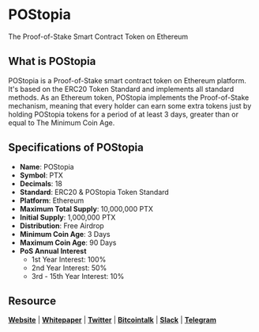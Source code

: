 # POStopia
The Proof-of-Stake Smart Contract Token on Ethereum

## What is POStopia
POStopia is a Proof-of-Stake smart contract token on Ethereum platform. It's based on the ERC20 Token Standard and implements all standard methods. As an Ethereum token, POStopia implements the Proof-of-Stake mechanism, meaning that every holder can earn some extra tokens just by holding POStopia tokens for a period of at least 3 days, greater than or equal to The Minimum Coin Age.

## Specifications of POStopia
* **Name**: POStopia
* **Symbol**: PTX
* **Decimals**: 18
* **Standard**: ERC20 & POStopia Token Standard
* **Platform**: Ethereum
* **Maximum Total Supply**: 10,000,000 PTX
* **Initial Supply**: 1,000,000 PTX
* **Distribution**: Free Airdrop
* **Minimum Coin Age**: 3 Days
* **Maximum Coin Age**: 90 Days
* **PoS Annual Interest**
  + 1st Year Interest: 100%
  + 2nd Year Interest: 50%
  + 3rd - 15th Year Interest: 10%

## Resource
**[Website](https://postopia.io)** | **[Whitepaper](https://postopia.io/whitepaper.pdf)** | **[Twitter](https://twitter/POStopia)**  | **[Bitcointalk](https://bitcointalk.org/index.php?topic=2110712.0)** | **[Slack](https://join.slack.com/t/postoken/shared_invite/enQtMjQ1OTA0MzA4MDAxLThjNWQxNjllNzEyM2VhMDYzMzc3N2I1MDc4NmU3NDM5YzFkNTJlZGIxMmEzMTZmOTgxN2MyYzhkNmYzYzY1MDM)** | **[Telegram](https://t.me/POStopia)**
